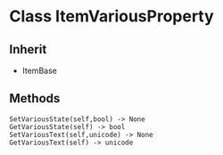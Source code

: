 # Class ItemVariousProperty

## Inherit

* ItemBase

## Methods
```
SetVariousState(self,bool) -> None
GetVariousState(self) -> bool
SetVariousText(self,unicode) -> None
GetVariousText(self) -> unicode
```
